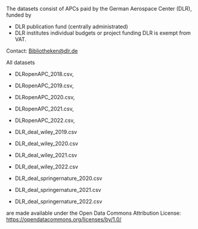 The datasets consist of APCs paid by the German Aerospace Center (DLR), funded by
- DLR publication fund (centrally administrated)
- DLR institutes individual budgets or project funding
DLR is exempt from VAT.

Contact: Bibliotheken@dlr.de

All datasets
- DLRopenAPC_2018.csv,
- DLRopenAPC_2019.csv,
- DLRopenAPC_2020.csv,
- DLRopenAPC_2021.csv,
- DLRopenAPC_2022.csv,

- DLR_deal_wiley_2019.csv
- DLR_deal_wiley_2020.csv
- DLR_deal_wiley_2021.csv
- DLR_deal_wiley_2022.csv

- DLR_deal_springernature_2020.csv
- DLR_deal_springernature_2021.csv
- DLR_deal_springernature_2022.csv

are made available under the Open Data Commons Attribution License: https://opendatacommons.org/licenses/by/1.0/
